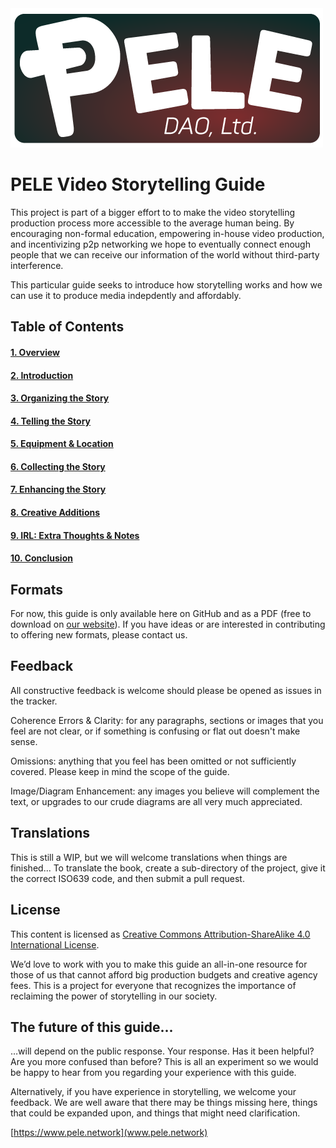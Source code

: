 <img src="/Content/img/logo-small.png">

# PELE Video Storytelling Guide
This project is part of a bigger effort to to make the video storytelling production process more accessible to the average human being. By encouraging non-formal education, empowering in-house video production, and incentivizing p2p networking we hope to eventually connect enough people that we can receive our information of the world without third-party interference. 

This particular guide seeks to introduce how storytelling works and how we can use it to produce media indepdently and affordably.

## Table of Contents
#### [1. Overview](https://github.com/pelenetwork/Video-Storytelling-Guide/blob/master/Content/01.%20Overview.md)
#### [2. Introduction](https://github.com/pelenetwork/Video-Storytelling-Guide/blob/master/Content/02.%20Introduction%20to%20PELE.md)
#### [3. Organizing the Story](https://github.com/pelenetwork/Video-Storytelling-Guide/blob/master/Content/03.%20Organizing%20the%20Story.md)
#### [4. Telling the Story](https://github.com/pelenetwork/Video-Storytelling-Guide/blob/master/Content/04.%20Telling%20the%20Story.md)
#### [5. Equipment & Location](https://github.com/pelenetwork/Video-Storytelling-Guide/blob/master/Content/05.%20Equipment.md)
#### [6. Collecting the Story](https://github.com/pelenetwork/Video-Storytelling-Guide/blob/master/Content/06.%20Collecting%20the%20Story.md)
#### [7. Enhancing the Story](https://github.com/pelenetwork/Video-Storytelling-Guide/blob/master/Content/07.%20Enhancing%20the%20Story.md)
#### [8. Creative Additions](https://github.com/pelenetwork/Video-Storytelling-Guide/blob/master/Content/08.%20Creative%20Additions.md)
#### [9. IRL: Extra Thoughts & Notes](https://github.com/pelenetwork/Video-Storytelling-Guide/blob/master/Content/09.%20IRLWorking%20With%20Others.md)
#### [10. Conclusion](https://github.com/pelenetwork/Video-Storytelling-Guide/blob/master/Content/10.%20Conclusion.md)

## Formats
For now, this guide is only available here on GitHub and as a PDF (free to download on [our website](https://pele.network)). If you have ideas or are interested in contributing to offering new formats, please contact us.

## Feedback
All constructive feedback is welcome should please be opened as issues in the tracker.

Coherence Errors & Clarity: for any paragraphs, sections or images that you feel are not clear, or if something is confusing or flat out doesn't make sense.

Omissions: anything that you feel has been omitted or not sufficiently covered. Please keep in mind the scope of the guide.

Image/Diagram Enhancement: any images you believe will complement the text, or upgrades to our crude diagrams are all very much appreciated.

## Translations
This is still a WIP, but we will welcome translations when things are finished... To translate the book, create a sub-directory of the project, give it the correct ISO639 code, and then submit a pull request.

## License
This content is licensed as [Creative Commons Attribution-ShareAlike 4.0 International License](https://creativecommons.org/licenses/by-sa/4.0/).

We’d love to work with you to make this guide an all-in-one resource for those of us that cannot afford big production budgets and creative agency fees. This is a project for everyone that recognizes the importance of reclaiming the power of storytelling in our society.

## The future of this guide...
…will depend on the public response. Your response. Has it been helpful? Are you more confused than before? This is all an experiment so we would be happy to hear from you regarding your experience with this guide. 

Alternatively, if you have experience in storytelling, we welcome your feedback. We are well aware that there may be things missing here, things that could be expanded upon, and things that might need clarification.

[https://www.pele.network](www.pele.network)
